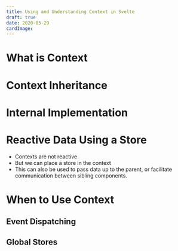 ```yaml
---
title: Using and Understanding Context in Svelte
draft: true
date: 2020-05-29
cardImage:
---
```


<div data-component="PostReplSvelteContext" data-prop-preset="basic"></div>

# What is Context

# Context Inheritance

# Internal Implementation



# Reactive Data Using a Store

* Contexts are not reactive
* But we can place a store in the context
* This can also be used to pass data up to the parent, or facilitate communication between sibling components.

# When to Use Context

## Event Dispatching

## Global Stores
